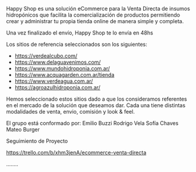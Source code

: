 Happy Shop es una solución eCommerce para la Venta Directa de insumos hidropónicos que facilita la comercialización de productos permitiendo crear y administrar tu propia tienda online de manera simple y completa.

Una vez finalizado el envío, Happy Shop te lo envía en 48hs

Los sitios de referencia seleccionados son los siguientes:
- https://verdealcubo.com/
- https://www.delaguavenimos.com/
- https://www.mundohidroponia.com.ar/
- https://www.acquagarden.com.ar/tienda
- https://www.verdeagua.com.ar/
- https://agroazulhidroponia.com.ar/

Hemos seleccionado estos sitios dado a que los consideramos referentes en el mercado de la solución que deseamos dar. Cada una tiene distintas modalidades de venta, envio, comisión y look & feel.

El grupo está conformado por:
Emilio Buzzi
Rodrigo Vela
Sofía Chaves
Mateo Burger

Seguimiento de Proyecto

https://trello.com/b/xhm3jenA/ecommerce-venta-directa

........
